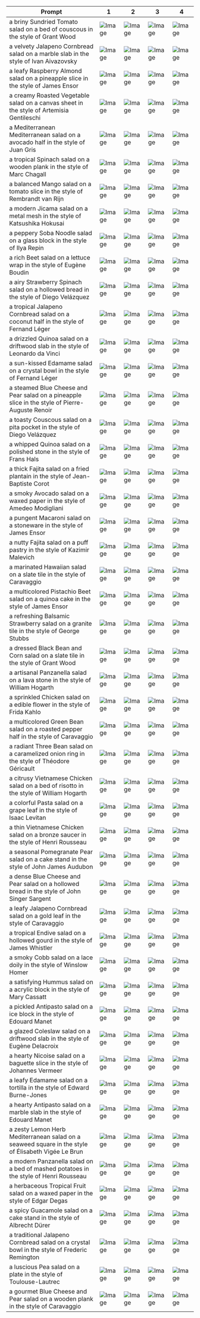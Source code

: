 | Prompt | 1 | 2 | 3 | 4 |
|-|-|-|-|-|
| a briny Sundried Tomato salad on a bed of couscous in the style of Grant Wood | ![Image](https://salad-benchmark-public-assets.s3.us-east-2.amazonaws.com/sdxl/2b24e18a-3b8b-46ee-88b1-90188d8d256a-0.jpg) | ![Image](https://salad-benchmark-public-assets.s3.us-east-2.amazonaws.com/sdxl/2b24e18a-3b8b-46ee-88b1-90188d8d256a-1.jpg) | ![Image](https://salad-benchmark-public-assets.s3.us-east-2.amazonaws.com/sdxl/2b24e18a-3b8b-46ee-88b1-90188d8d256a-2.jpg) | ![Image](https://salad-benchmark-public-assets.s3.us-east-2.amazonaws.com/sdxl/2b24e18a-3b8b-46ee-88b1-90188d8d256a-3.jpg) |
| a velvety Jalapeno Cornbread salad on a marble slab in the style of Ivan Aivazovsky | ![Image](https://salad-benchmark-public-assets.s3.us-east-2.amazonaws.com/sdxl/4c6a8af1-42bb-42cf-b201-c0b7c4939940-0.jpg) | ![Image](https://salad-benchmark-public-assets.s3.us-east-2.amazonaws.com/sdxl/4c6a8af1-42bb-42cf-b201-c0b7c4939940-1.jpg) | ![Image](https://salad-benchmark-public-assets.s3.us-east-2.amazonaws.com/sdxl/4c6a8af1-42bb-42cf-b201-c0b7c4939940-2.jpg) | ![Image](https://salad-benchmark-public-assets.s3.us-east-2.amazonaws.com/sdxl/4c6a8af1-42bb-42cf-b201-c0b7c4939940-3.jpg) |
| a leafy Raspberry Almond salad on a pineapple slice in the style of James Ensor | ![Image](https://salad-benchmark-public-assets.s3.us-east-2.amazonaws.com/sdxl/64d62110-2eac-42be-8a27-b92c2d3300b4-0.jpg) | ![Image](https://salad-benchmark-public-assets.s3.us-east-2.amazonaws.com/sdxl/64d62110-2eac-42be-8a27-b92c2d3300b4-1.jpg) | ![Image](https://salad-benchmark-public-assets.s3.us-east-2.amazonaws.com/sdxl/64d62110-2eac-42be-8a27-b92c2d3300b4-2.jpg) | ![Image](https://salad-benchmark-public-assets.s3.us-east-2.amazonaws.com/sdxl/64d62110-2eac-42be-8a27-b92c2d3300b4-3.jpg) |
| a creamy Roasted Vegetable salad on a canvas sheet in the style of Artemisia Gentileschi | ![Image](https://salad-benchmark-public-assets.s3.us-east-2.amazonaws.com/sdxl/9decd4af-b063-4bd3-bbe0-44583b372d82-0.jpg) | ![Image](https://salad-benchmark-public-assets.s3.us-east-2.amazonaws.com/sdxl/9decd4af-b063-4bd3-bbe0-44583b372d82-1.jpg) | ![Image](https://salad-benchmark-public-assets.s3.us-east-2.amazonaws.com/sdxl/9decd4af-b063-4bd3-bbe0-44583b372d82-2.jpg) | ![Image](https://salad-benchmark-public-assets.s3.us-east-2.amazonaws.com/sdxl/9decd4af-b063-4bd3-bbe0-44583b372d82-3.jpg) |
| a Mediterranean Mediterranean salad on a avocado half in the style of Juan Gris | ![Image](https://salad-benchmark-public-assets.s3.us-east-2.amazonaws.com/sdxl/913c7081-7625-4504-bc56-96361689e939-0.jpg) | ![Image](https://salad-benchmark-public-assets.s3.us-east-2.amazonaws.com/sdxl/913c7081-7625-4504-bc56-96361689e939-1.jpg) | ![Image](https://salad-benchmark-public-assets.s3.us-east-2.amazonaws.com/sdxl/913c7081-7625-4504-bc56-96361689e939-2.jpg) | ![Image](https://salad-benchmark-public-assets.s3.us-east-2.amazonaws.com/sdxl/913c7081-7625-4504-bc56-96361689e939-3.jpg) |
| a tropical Spinach salad on a wooden plank in the style of Marc Chagall | ![Image](https://salad-benchmark-public-assets.s3.us-east-2.amazonaws.com/sdxl/601d740d-6547-454b-81bf-f3eacb3498f1-0.jpg) | ![Image](https://salad-benchmark-public-assets.s3.us-east-2.amazonaws.com/sdxl/601d740d-6547-454b-81bf-f3eacb3498f1-1.jpg) | ![Image](https://salad-benchmark-public-assets.s3.us-east-2.amazonaws.com/sdxl/601d740d-6547-454b-81bf-f3eacb3498f1-2.jpg) | ![Image](https://salad-benchmark-public-assets.s3.us-east-2.amazonaws.com/sdxl/601d740d-6547-454b-81bf-f3eacb3498f1-3.jpg) |
| a balanced Mango salad on a tomato slice in the style of Rembrandt van Rijn | ![Image](https://salad-benchmark-public-assets.s3.us-east-2.amazonaws.com/sdxl/ddf8f3d1-a864-4c14-9cec-2c2100ddfe84-0.jpg) | ![Image](https://salad-benchmark-public-assets.s3.us-east-2.amazonaws.com/sdxl/ddf8f3d1-a864-4c14-9cec-2c2100ddfe84-1.jpg) | ![Image](https://salad-benchmark-public-assets.s3.us-east-2.amazonaws.com/sdxl/ddf8f3d1-a864-4c14-9cec-2c2100ddfe84-2.jpg) | ![Image](https://salad-benchmark-public-assets.s3.us-east-2.amazonaws.com/sdxl/ddf8f3d1-a864-4c14-9cec-2c2100ddfe84-3.jpg) |
| a modern Jicama salad on a metal mesh in the style of Katsushika Hokusai | ![Image](https://salad-benchmark-public-assets.s3.us-east-2.amazonaws.com/sdxl/07cee7ff-d08c-437a-b197-a431a11fe4ff-0.jpg) | ![Image](https://salad-benchmark-public-assets.s3.us-east-2.amazonaws.com/sdxl/07cee7ff-d08c-437a-b197-a431a11fe4ff-1.jpg) | ![Image](https://salad-benchmark-public-assets.s3.us-east-2.amazonaws.com/sdxl/07cee7ff-d08c-437a-b197-a431a11fe4ff-2.jpg) | ![Image](https://salad-benchmark-public-assets.s3.us-east-2.amazonaws.com/sdxl/07cee7ff-d08c-437a-b197-a431a11fe4ff-3.jpg) |
| a peppery Soba Noodle salad on a glass block in the style of Ilya Repin | ![Image](https://salad-benchmark-public-assets.s3.us-east-2.amazonaws.com/sdxl/7d3b4883-0da0-4d76-a7e9-3147c36b241d-0.jpg) | ![Image](https://salad-benchmark-public-assets.s3.us-east-2.amazonaws.com/sdxl/7d3b4883-0da0-4d76-a7e9-3147c36b241d-1.jpg) | ![Image](https://salad-benchmark-public-assets.s3.us-east-2.amazonaws.com/sdxl/7d3b4883-0da0-4d76-a7e9-3147c36b241d-2.jpg) | ![Image](https://salad-benchmark-public-assets.s3.us-east-2.amazonaws.com/sdxl/7d3b4883-0da0-4d76-a7e9-3147c36b241d-3.jpg) |
| a rich Beet salad on a lettuce wrap in the style of Eugène Boudin | ![Image](https://salad-benchmark-public-assets.s3.us-east-2.amazonaws.com/sdxl/ce63457e-79d4-4ebd-9bc9-8596c439f7a4-0.jpg) | ![Image](https://salad-benchmark-public-assets.s3.us-east-2.amazonaws.com/sdxl/ce63457e-79d4-4ebd-9bc9-8596c439f7a4-1.jpg) | ![Image](https://salad-benchmark-public-assets.s3.us-east-2.amazonaws.com/sdxl/ce63457e-79d4-4ebd-9bc9-8596c439f7a4-2.jpg) | ![Image](https://salad-benchmark-public-assets.s3.us-east-2.amazonaws.com/sdxl/ce63457e-79d4-4ebd-9bc9-8596c439f7a4-3.jpg) |
| a airy Strawberry Spinach salad on a hollowed bread in the style of Diego Velázquez | ![Image](https://salad-benchmark-public-assets.s3.us-east-2.amazonaws.com/sdxl/ca9f2954-6c25-45c8-90b6-9ae8b3c9e284-0.jpg) | ![Image](https://salad-benchmark-public-assets.s3.us-east-2.amazonaws.com/sdxl/ca9f2954-6c25-45c8-90b6-9ae8b3c9e284-1.jpg) | ![Image](https://salad-benchmark-public-assets.s3.us-east-2.amazonaws.com/sdxl/ca9f2954-6c25-45c8-90b6-9ae8b3c9e284-2.jpg) | ![Image](https://salad-benchmark-public-assets.s3.us-east-2.amazonaws.com/sdxl/ca9f2954-6c25-45c8-90b6-9ae8b3c9e284-3.jpg) |
| a tropical Jalapeno Cornbread salad on a coconut half in the style of Fernand Léger | ![Image](https://salad-benchmark-public-assets.s3.us-east-2.amazonaws.com/sdxl/543e6b0c-1d4b-4e5f-a60d-3b8aa7f8322e-0.jpg) | ![Image](https://salad-benchmark-public-assets.s3.us-east-2.amazonaws.com/sdxl/543e6b0c-1d4b-4e5f-a60d-3b8aa7f8322e-1.jpg) | ![Image](https://salad-benchmark-public-assets.s3.us-east-2.amazonaws.com/sdxl/543e6b0c-1d4b-4e5f-a60d-3b8aa7f8322e-2.jpg) | ![Image](https://salad-benchmark-public-assets.s3.us-east-2.amazonaws.com/sdxl/543e6b0c-1d4b-4e5f-a60d-3b8aa7f8322e-3.jpg) |
| a drizzled Quinoa salad on a driftwood slab in the style of Leonardo da Vinci | ![Image](https://salad-benchmark-public-assets.s3.us-east-2.amazonaws.com/sdxl/475597e1-5100-4260-97bc-67c348a81ce6-0.jpg) | ![Image](https://salad-benchmark-public-assets.s3.us-east-2.amazonaws.com/sdxl/475597e1-5100-4260-97bc-67c348a81ce6-1.jpg) | ![Image](https://salad-benchmark-public-assets.s3.us-east-2.amazonaws.com/sdxl/475597e1-5100-4260-97bc-67c348a81ce6-2.jpg) | ![Image](https://salad-benchmark-public-assets.s3.us-east-2.amazonaws.com/sdxl/475597e1-5100-4260-97bc-67c348a81ce6-3.jpg) |
| a sun-kissed Edamame salad on a crystal bowl in the style of Fernand Léger | ![Image](https://salad-benchmark-public-assets.s3.us-east-2.amazonaws.com/sdxl/dd9579ba-142c-4295-9d7d-b53373d8b334-0.jpg) | ![Image](https://salad-benchmark-public-assets.s3.us-east-2.amazonaws.com/sdxl/dd9579ba-142c-4295-9d7d-b53373d8b334-1.jpg) | ![Image](https://salad-benchmark-public-assets.s3.us-east-2.amazonaws.com/sdxl/dd9579ba-142c-4295-9d7d-b53373d8b334-2.jpg) | ![Image](https://salad-benchmark-public-assets.s3.us-east-2.amazonaws.com/sdxl/dd9579ba-142c-4295-9d7d-b53373d8b334-3.jpg) |
| a steamed Blue Cheese and Pear salad on a pineapple slice in the style of Pierre-Auguste Renoir | ![Image](https://salad-benchmark-public-assets.s3.us-east-2.amazonaws.com/sdxl/10af1633-7f2b-4d26-a328-20dc9a190a7a-0.jpg) | ![Image](https://salad-benchmark-public-assets.s3.us-east-2.amazonaws.com/sdxl/10af1633-7f2b-4d26-a328-20dc9a190a7a-1.jpg) | ![Image](https://salad-benchmark-public-assets.s3.us-east-2.amazonaws.com/sdxl/10af1633-7f2b-4d26-a328-20dc9a190a7a-2.jpg) | ![Image](https://salad-benchmark-public-assets.s3.us-east-2.amazonaws.com/sdxl/10af1633-7f2b-4d26-a328-20dc9a190a7a-3.jpg) |
| a toasty Couscous salad on a pita pocket in the style of Diego Velázquez | ![Image](https://salad-benchmark-public-assets.s3.us-east-2.amazonaws.com/sdxl/eb025fbc-1f36-46a8-86ca-01b97f14e827-0.jpg) | ![Image](https://salad-benchmark-public-assets.s3.us-east-2.amazonaws.com/sdxl/eb025fbc-1f36-46a8-86ca-01b97f14e827-1.jpg) | ![Image](https://salad-benchmark-public-assets.s3.us-east-2.amazonaws.com/sdxl/eb025fbc-1f36-46a8-86ca-01b97f14e827-2.jpg) | ![Image](https://salad-benchmark-public-assets.s3.us-east-2.amazonaws.com/sdxl/eb025fbc-1f36-46a8-86ca-01b97f14e827-3.jpg) |
| a whipped Quinoa salad on a polished stone in the style of Frans Hals | ![Image](https://salad-benchmark-public-assets.s3.us-east-2.amazonaws.com/sdxl/35be0aab-6173-495f-9d6d-ad87715ea12d-0.jpg) | ![Image](https://salad-benchmark-public-assets.s3.us-east-2.amazonaws.com/sdxl/35be0aab-6173-495f-9d6d-ad87715ea12d-1.jpg) | ![Image](https://salad-benchmark-public-assets.s3.us-east-2.amazonaws.com/sdxl/35be0aab-6173-495f-9d6d-ad87715ea12d-2.jpg) | ![Image](https://salad-benchmark-public-assets.s3.us-east-2.amazonaws.com/sdxl/35be0aab-6173-495f-9d6d-ad87715ea12d-3.jpg) |
| a thick Fajita salad on a fried plantain in the style of Jean-Baptiste Corot | ![Image](https://salad-benchmark-public-assets.s3.us-east-2.amazonaws.com/sdxl/03909cef-4777-4d5a-b70c-d5411deb8101-0.jpg) | ![Image](https://salad-benchmark-public-assets.s3.us-east-2.amazonaws.com/sdxl/03909cef-4777-4d5a-b70c-d5411deb8101-1.jpg) | ![Image](https://salad-benchmark-public-assets.s3.us-east-2.amazonaws.com/sdxl/03909cef-4777-4d5a-b70c-d5411deb8101-2.jpg) | ![Image](https://salad-benchmark-public-assets.s3.us-east-2.amazonaws.com/sdxl/03909cef-4777-4d5a-b70c-d5411deb8101-3.jpg) |
| a smoky Avocado salad on a waxed paper in the style of Amedeo Modigliani | ![Image](https://salad-benchmark-public-assets.s3.us-east-2.amazonaws.com/sdxl/345e9cd4-aa9a-4296-9f21-d49ff567679b-0.jpg) | ![Image](https://salad-benchmark-public-assets.s3.us-east-2.amazonaws.com/sdxl/345e9cd4-aa9a-4296-9f21-d49ff567679b-1.jpg) | ![Image](https://salad-benchmark-public-assets.s3.us-east-2.amazonaws.com/sdxl/345e9cd4-aa9a-4296-9f21-d49ff567679b-2.jpg) | ![Image](https://salad-benchmark-public-assets.s3.us-east-2.amazonaws.com/sdxl/345e9cd4-aa9a-4296-9f21-d49ff567679b-3.jpg) |
| a pungent Macaroni salad on a stoneware in the style of James Ensor | ![Image](https://salad-benchmark-public-assets.s3.us-east-2.amazonaws.com/sdxl/ef6e27e4-8958-4425-bc42-68804d8b672d-0.jpg) | ![Image](https://salad-benchmark-public-assets.s3.us-east-2.amazonaws.com/sdxl/ef6e27e4-8958-4425-bc42-68804d8b672d-1.jpg) | ![Image](https://salad-benchmark-public-assets.s3.us-east-2.amazonaws.com/sdxl/ef6e27e4-8958-4425-bc42-68804d8b672d-2.jpg) | ![Image](https://salad-benchmark-public-assets.s3.us-east-2.amazonaws.com/sdxl/ef6e27e4-8958-4425-bc42-68804d8b672d-3.jpg) |
| a nutty Fajita salad on a puff pastry in the style of Kazimir Malevich | ![Image](https://salad-benchmark-public-assets.s3.us-east-2.amazonaws.com/sdxl/d2f9a7ec-826d-4998-9901-d9a135156615-0.jpg) | ![Image](https://salad-benchmark-public-assets.s3.us-east-2.amazonaws.com/sdxl/d2f9a7ec-826d-4998-9901-d9a135156615-1.jpg) | ![Image](https://salad-benchmark-public-assets.s3.us-east-2.amazonaws.com/sdxl/d2f9a7ec-826d-4998-9901-d9a135156615-2.jpg) | ![Image](https://salad-benchmark-public-assets.s3.us-east-2.amazonaws.com/sdxl/d2f9a7ec-826d-4998-9901-d9a135156615-3.jpg) |
| a marinated Hawaiian salad on a slate tile in the style of Caravaggio | ![Image](https://salad-benchmark-public-assets.s3.us-east-2.amazonaws.com/sdxl/cc44d1b3-c99a-4462-b469-1a17d455ef70-0.jpg) | ![Image](https://salad-benchmark-public-assets.s3.us-east-2.amazonaws.com/sdxl/cc44d1b3-c99a-4462-b469-1a17d455ef70-1.jpg) | ![Image](https://salad-benchmark-public-assets.s3.us-east-2.amazonaws.com/sdxl/cc44d1b3-c99a-4462-b469-1a17d455ef70-2.jpg) | ![Image](https://salad-benchmark-public-assets.s3.us-east-2.amazonaws.com/sdxl/cc44d1b3-c99a-4462-b469-1a17d455ef70-3.jpg) |
| a multicolored Pistachio Beet salad on a quinoa cake in the style of James Ensor | ![Image](https://salad-benchmark-public-assets.s3.us-east-2.amazonaws.com/sdxl/6b87d4e6-43d3-4a42-a9ab-5aed65d0cb6f-0.jpg) | ![Image](https://salad-benchmark-public-assets.s3.us-east-2.amazonaws.com/sdxl/6b87d4e6-43d3-4a42-a9ab-5aed65d0cb6f-1.jpg) | ![Image](https://salad-benchmark-public-assets.s3.us-east-2.amazonaws.com/sdxl/6b87d4e6-43d3-4a42-a9ab-5aed65d0cb6f-2.jpg) | ![Image](https://salad-benchmark-public-assets.s3.us-east-2.amazonaws.com/sdxl/6b87d4e6-43d3-4a42-a9ab-5aed65d0cb6f-3.jpg) |
| a refreshing Balsamic Strawberry salad on a granite tile in the style of George Stubbs | ![Image](https://salad-benchmark-public-assets.s3.us-east-2.amazonaws.com/sdxl/13c08325-bf1b-4366-8dcf-49725aced672-0.jpg) | ![Image](https://salad-benchmark-public-assets.s3.us-east-2.amazonaws.com/sdxl/13c08325-bf1b-4366-8dcf-49725aced672-1.jpg) | ![Image](https://salad-benchmark-public-assets.s3.us-east-2.amazonaws.com/sdxl/13c08325-bf1b-4366-8dcf-49725aced672-2.jpg) | ![Image](https://salad-benchmark-public-assets.s3.us-east-2.amazonaws.com/sdxl/13c08325-bf1b-4366-8dcf-49725aced672-3.jpg) |
| a dressed Black Bean and Corn salad on a slate tile in the style of Grant Wood | ![Image](https://salad-benchmark-public-assets.s3.us-east-2.amazonaws.com/sdxl/4ce2cccf-ae83-4361-ab1d-5903e226c90c-0.jpg) | ![Image](https://salad-benchmark-public-assets.s3.us-east-2.amazonaws.com/sdxl/4ce2cccf-ae83-4361-ab1d-5903e226c90c-1.jpg) | ![Image](https://salad-benchmark-public-assets.s3.us-east-2.amazonaws.com/sdxl/4ce2cccf-ae83-4361-ab1d-5903e226c90c-2.jpg) | ![Image](https://salad-benchmark-public-assets.s3.us-east-2.amazonaws.com/sdxl/4ce2cccf-ae83-4361-ab1d-5903e226c90c-3.jpg) |
| a artisanal Panzanella salad on a lava stone in the style of William Hogarth | ![Image](https://salad-benchmark-public-assets.s3.us-east-2.amazonaws.com/sdxl/2b18edf8-77bb-40e9-a443-83c1e4e6815c-0.jpg) | ![Image](https://salad-benchmark-public-assets.s3.us-east-2.amazonaws.com/sdxl/2b18edf8-77bb-40e9-a443-83c1e4e6815c-1.jpg) | ![Image](https://salad-benchmark-public-assets.s3.us-east-2.amazonaws.com/sdxl/2b18edf8-77bb-40e9-a443-83c1e4e6815c-2.jpg) | ![Image](https://salad-benchmark-public-assets.s3.us-east-2.amazonaws.com/sdxl/2b18edf8-77bb-40e9-a443-83c1e4e6815c-3.jpg) |
| a sprinkled Chicken salad on a edible flower in the style of Frida Kahlo | ![Image](https://salad-benchmark-public-assets.s3.us-east-2.amazonaws.com/sdxl/f42939a8-23d9-4ea3-a27b-934da2b6585b-0.jpg) | ![Image](https://salad-benchmark-public-assets.s3.us-east-2.amazonaws.com/sdxl/f42939a8-23d9-4ea3-a27b-934da2b6585b-1.jpg) | ![Image](https://salad-benchmark-public-assets.s3.us-east-2.amazonaws.com/sdxl/f42939a8-23d9-4ea3-a27b-934da2b6585b-2.jpg) | ![Image](https://salad-benchmark-public-assets.s3.us-east-2.amazonaws.com/sdxl/f42939a8-23d9-4ea3-a27b-934da2b6585b-3.jpg) |
| a multicolored Green Bean salad on a roasted pepper half in the style of Caravaggio | ![Image](https://salad-benchmark-public-assets.s3.us-east-2.amazonaws.com/sdxl/74300988-57db-4166-b29e-ec5a507da2ce-0.jpg) | ![Image](https://salad-benchmark-public-assets.s3.us-east-2.amazonaws.com/sdxl/74300988-57db-4166-b29e-ec5a507da2ce-1.jpg) | ![Image](https://salad-benchmark-public-assets.s3.us-east-2.amazonaws.com/sdxl/74300988-57db-4166-b29e-ec5a507da2ce-2.jpg) | ![Image](https://salad-benchmark-public-assets.s3.us-east-2.amazonaws.com/sdxl/74300988-57db-4166-b29e-ec5a507da2ce-3.jpg) |
| a radiant Three Bean salad on a caramelized onion ring in the style of Théodore Géricault | ![Image](https://salad-benchmark-public-assets.s3.us-east-2.amazonaws.com/sdxl/44437d13-2197-4096-8abd-96b4d161d6dd-0.jpg) | ![Image](https://salad-benchmark-public-assets.s3.us-east-2.amazonaws.com/sdxl/44437d13-2197-4096-8abd-96b4d161d6dd-1.jpg) | ![Image](https://salad-benchmark-public-assets.s3.us-east-2.amazonaws.com/sdxl/44437d13-2197-4096-8abd-96b4d161d6dd-2.jpg) | ![Image](https://salad-benchmark-public-assets.s3.us-east-2.amazonaws.com/sdxl/44437d13-2197-4096-8abd-96b4d161d6dd-3.jpg) |
| a citrusy Vietnamese Chicken salad on a bed of risotto in the style of William Hogarth | ![Image](https://salad-benchmark-public-assets.s3.us-east-2.amazonaws.com/sdxl/deff115b-2563-4d84-ad4b-f42c7a504569-0.jpg) | ![Image](https://salad-benchmark-public-assets.s3.us-east-2.amazonaws.com/sdxl/deff115b-2563-4d84-ad4b-f42c7a504569-1.jpg) | ![Image](https://salad-benchmark-public-assets.s3.us-east-2.amazonaws.com/sdxl/deff115b-2563-4d84-ad4b-f42c7a504569-2.jpg) | ![Image](https://salad-benchmark-public-assets.s3.us-east-2.amazonaws.com/sdxl/deff115b-2563-4d84-ad4b-f42c7a504569-3.jpg) |
| a colorful Pasta salad on a grape leaf in the style of Isaac Levitan | ![Image](https://salad-benchmark-public-assets.s3.us-east-2.amazonaws.com/sdxl/e032e628-eca1-47a4-a3bf-4e7697969de7-0.jpg) | ![Image](https://salad-benchmark-public-assets.s3.us-east-2.amazonaws.com/sdxl/e032e628-eca1-47a4-a3bf-4e7697969de7-1.jpg) | ![Image](https://salad-benchmark-public-assets.s3.us-east-2.amazonaws.com/sdxl/e032e628-eca1-47a4-a3bf-4e7697969de7-2.jpg) | ![Image](https://salad-benchmark-public-assets.s3.us-east-2.amazonaws.com/sdxl/e032e628-eca1-47a4-a3bf-4e7697969de7-3.jpg) |
| a thin Vietnamese Chicken salad on a bronze saucer in the style of Henri Rousseau | ![Image](https://salad-benchmark-public-assets.s3.us-east-2.amazonaws.com/sdxl/295dea4f-2b61-4913-818a-8c0dcc060656-0.jpg) | ![Image](https://salad-benchmark-public-assets.s3.us-east-2.amazonaws.com/sdxl/295dea4f-2b61-4913-818a-8c0dcc060656-1.jpg) | ![Image](https://salad-benchmark-public-assets.s3.us-east-2.amazonaws.com/sdxl/295dea4f-2b61-4913-818a-8c0dcc060656-2.jpg) | ![Image](https://salad-benchmark-public-assets.s3.us-east-2.amazonaws.com/sdxl/295dea4f-2b61-4913-818a-8c0dcc060656-3.jpg) |
| a seasonal Pomegranate Pear salad on a cake stand in the style of John James Audubon | ![Image](https://salad-benchmark-public-assets.s3.us-east-2.amazonaws.com/sdxl/b3521653-699b-4de0-926c-c932c8b872c7-0.jpg) | ![Image](https://salad-benchmark-public-assets.s3.us-east-2.amazonaws.com/sdxl/b3521653-699b-4de0-926c-c932c8b872c7-1.jpg) | ![Image](https://salad-benchmark-public-assets.s3.us-east-2.amazonaws.com/sdxl/b3521653-699b-4de0-926c-c932c8b872c7-2.jpg) | ![Image](https://salad-benchmark-public-assets.s3.us-east-2.amazonaws.com/sdxl/b3521653-699b-4de0-926c-c932c8b872c7-3.jpg) |
| a dense Blue Cheese and Pear salad on a hollowed bread in the style of John Singer Sargent | ![Image](https://salad-benchmark-public-assets.s3.us-east-2.amazonaws.com/sdxl/a161093a-20a9-4fff-a077-77027f9ce219-0.jpg) | ![Image](https://salad-benchmark-public-assets.s3.us-east-2.amazonaws.com/sdxl/a161093a-20a9-4fff-a077-77027f9ce219-1.jpg) | ![Image](https://salad-benchmark-public-assets.s3.us-east-2.amazonaws.com/sdxl/a161093a-20a9-4fff-a077-77027f9ce219-2.jpg) | ![Image](https://salad-benchmark-public-assets.s3.us-east-2.amazonaws.com/sdxl/a161093a-20a9-4fff-a077-77027f9ce219-3.jpg) |
| a leafy Jalapeno Cornbread salad on a gold leaf in the style of Caravaggio | ![Image](https://salad-benchmark-public-assets.s3.us-east-2.amazonaws.com/sdxl/7b851e10-e99b-42c5-8088-379e095867af-0.jpg) | ![Image](https://salad-benchmark-public-assets.s3.us-east-2.amazonaws.com/sdxl/7b851e10-e99b-42c5-8088-379e095867af-1.jpg) | ![Image](https://salad-benchmark-public-assets.s3.us-east-2.amazonaws.com/sdxl/7b851e10-e99b-42c5-8088-379e095867af-2.jpg) | ![Image](https://salad-benchmark-public-assets.s3.us-east-2.amazonaws.com/sdxl/7b851e10-e99b-42c5-8088-379e095867af-3.jpg) |
| a tropical Endive salad on a hollowed gourd in the style of James Whistler | ![Image](https://salad-benchmark-public-assets.s3.us-east-2.amazonaws.com/sdxl/1c285a37-0759-4dcf-a584-139fd5e33911-0.jpg) | ![Image](https://salad-benchmark-public-assets.s3.us-east-2.amazonaws.com/sdxl/1c285a37-0759-4dcf-a584-139fd5e33911-1.jpg) | ![Image](https://salad-benchmark-public-assets.s3.us-east-2.amazonaws.com/sdxl/1c285a37-0759-4dcf-a584-139fd5e33911-2.jpg) | ![Image](https://salad-benchmark-public-assets.s3.us-east-2.amazonaws.com/sdxl/1c285a37-0759-4dcf-a584-139fd5e33911-3.jpg) |
| a smoky Cobb salad on a lace doily in the style of Winslow Homer | ![Image](https://salad-benchmark-public-assets.s3.us-east-2.amazonaws.com/sdxl/fa8df638-15e2-4e2a-bf7e-ea2b0f943797-0.jpg) | ![Image](https://salad-benchmark-public-assets.s3.us-east-2.amazonaws.com/sdxl/fa8df638-15e2-4e2a-bf7e-ea2b0f943797-1.jpg) | ![Image](https://salad-benchmark-public-assets.s3.us-east-2.amazonaws.com/sdxl/fa8df638-15e2-4e2a-bf7e-ea2b0f943797-2.jpg) | ![Image](https://salad-benchmark-public-assets.s3.us-east-2.amazonaws.com/sdxl/fa8df638-15e2-4e2a-bf7e-ea2b0f943797-3.jpg) |
| a satisfying Hummus salad on a acrylic block in the style of Mary Cassatt | ![Image](https://salad-benchmark-public-assets.s3.us-east-2.amazonaws.com/sdxl/ff02792d-eab5-4590-bf5e-612324451a5d-0.jpg) | ![Image](https://salad-benchmark-public-assets.s3.us-east-2.amazonaws.com/sdxl/ff02792d-eab5-4590-bf5e-612324451a5d-1.jpg) | ![Image](https://salad-benchmark-public-assets.s3.us-east-2.amazonaws.com/sdxl/ff02792d-eab5-4590-bf5e-612324451a5d-2.jpg) | ![Image](https://salad-benchmark-public-assets.s3.us-east-2.amazonaws.com/sdxl/ff02792d-eab5-4590-bf5e-612324451a5d-3.jpg) |
| a pickled Antipasto salad on a ice block in the style of Edouard Manet | ![Image](https://salad-benchmark-public-assets.s3.us-east-2.amazonaws.com/sdxl/25e546c8-2416-417f-baa9-17f368773c99-0.jpg) | ![Image](https://salad-benchmark-public-assets.s3.us-east-2.amazonaws.com/sdxl/25e546c8-2416-417f-baa9-17f368773c99-1.jpg) | ![Image](https://salad-benchmark-public-assets.s3.us-east-2.amazonaws.com/sdxl/25e546c8-2416-417f-baa9-17f368773c99-2.jpg) | ![Image](https://salad-benchmark-public-assets.s3.us-east-2.amazonaws.com/sdxl/25e546c8-2416-417f-baa9-17f368773c99-3.jpg) |
| a glazed Coleslaw salad on a driftwood slab in the style of Eugène Delacroix | ![Image](https://salad-benchmark-public-assets.s3.us-east-2.amazonaws.com/sdxl/10ceab8d-7050-40c5-b6f8-0a77b1d7b936-0.jpg) | ![Image](https://salad-benchmark-public-assets.s3.us-east-2.amazonaws.com/sdxl/10ceab8d-7050-40c5-b6f8-0a77b1d7b936-1.jpg) | ![Image](https://salad-benchmark-public-assets.s3.us-east-2.amazonaws.com/sdxl/10ceab8d-7050-40c5-b6f8-0a77b1d7b936-2.jpg) | ![Image](https://salad-benchmark-public-assets.s3.us-east-2.amazonaws.com/sdxl/10ceab8d-7050-40c5-b6f8-0a77b1d7b936-3.jpg) |
| a hearty Nicoise salad on a baguette slice in the style of Johannes Vermeer | ![Image](https://salad-benchmark-public-assets.s3.us-east-2.amazonaws.com/sdxl/6ea443de-b549-47a5-8a84-67f99f62de08-0.jpg) | ![Image](https://salad-benchmark-public-assets.s3.us-east-2.amazonaws.com/sdxl/6ea443de-b549-47a5-8a84-67f99f62de08-1.jpg) | ![Image](https://salad-benchmark-public-assets.s3.us-east-2.amazonaws.com/sdxl/6ea443de-b549-47a5-8a84-67f99f62de08-2.jpg) | ![Image](https://salad-benchmark-public-assets.s3.us-east-2.amazonaws.com/sdxl/6ea443de-b549-47a5-8a84-67f99f62de08-3.jpg) |
| a leafy Edamame salad on a tortilla in the style of Edward Burne-Jones | ![Image](https://salad-benchmark-public-assets.s3.us-east-2.amazonaws.com/sdxl/f539519c-113f-47cc-9eea-4f9b2877f549-0.jpg) | ![Image](https://salad-benchmark-public-assets.s3.us-east-2.amazonaws.com/sdxl/f539519c-113f-47cc-9eea-4f9b2877f549-1.jpg) | ![Image](https://salad-benchmark-public-assets.s3.us-east-2.amazonaws.com/sdxl/f539519c-113f-47cc-9eea-4f9b2877f549-2.jpg) | ![Image](https://salad-benchmark-public-assets.s3.us-east-2.amazonaws.com/sdxl/f539519c-113f-47cc-9eea-4f9b2877f549-3.jpg) |
| a hearty Antipasto salad on a marble slab in the style of Edouard Manet | ![Image](https://salad-benchmark-public-assets.s3.us-east-2.amazonaws.com/sdxl/01645ebe-0cb1-4345-a0a2-c7b8ed266ecf-0.jpg) | ![Image](https://salad-benchmark-public-assets.s3.us-east-2.amazonaws.com/sdxl/01645ebe-0cb1-4345-a0a2-c7b8ed266ecf-1.jpg) | ![Image](https://salad-benchmark-public-assets.s3.us-east-2.amazonaws.com/sdxl/01645ebe-0cb1-4345-a0a2-c7b8ed266ecf-2.jpg) | ![Image](https://salad-benchmark-public-assets.s3.us-east-2.amazonaws.com/sdxl/01645ebe-0cb1-4345-a0a2-c7b8ed266ecf-3.jpg) |
| a zesty Lemon Herb Mediterranean salad on a seaweed square in the style of Élisabeth Vigée Le Brun | ![Image](https://salad-benchmark-public-assets.s3.us-east-2.amazonaws.com/sdxl/0e4443ef-72e5-432a-a0fa-ec47d4ad4dac-0.jpg) | ![Image](https://salad-benchmark-public-assets.s3.us-east-2.amazonaws.com/sdxl/0e4443ef-72e5-432a-a0fa-ec47d4ad4dac-1.jpg) | ![Image](https://salad-benchmark-public-assets.s3.us-east-2.amazonaws.com/sdxl/0e4443ef-72e5-432a-a0fa-ec47d4ad4dac-2.jpg) | ![Image](https://salad-benchmark-public-assets.s3.us-east-2.amazonaws.com/sdxl/0e4443ef-72e5-432a-a0fa-ec47d4ad4dac-3.jpg) |
| a modern Panzanella salad on a bed of mashed potatoes in the style of Henri Rousseau | ![Image](https://salad-benchmark-public-assets.s3.us-east-2.amazonaws.com/sdxl/468b3b22-c378-4483-93a5-d1ee64e46047-0.jpg) | ![Image](https://salad-benchmark-public-assets.s3.us-east-2.amazonaws.com/sdxl/468b3b22-c378-4483-93a5-d1ee64e46047-1.jpg) | ![Image](https://salad-benchmark-public-assets.s3.us-east-2.amazonaws.com/sdxl/468b3b22-c378-4483-93a5-d1ee64e46047-2.jpg) | ![Image](https://salad-benchmark-public-assets.s3.us-east-2.amazonaws.com/sdxl/468b3b22-c378-4483-93a5-d1ee64e46047-3.jpg) |
| a herbaceous Tropical Fruit salad on a waxed paper in the style of Edgar Degas | ![Image](https://salad-benchmark-public-assets.s3.us-east-2.amazonaws.com/sdxl/38a3705b-d11a-46ca-8f53-1458b0d54e3d-0.jpg) | ![Image](https://salad-benchmark-public-assets.s3.us-east-2.amazonaws.com/sdxl/38a3705b-d11a-46ca-8f53-1458b0d54e3d-1.jpg) | ![Image](https://salad-benchmark-public-assets.s3.us-east-2.amazonaws.com/sdxl/38a3705b-d11a-46ca-8f53-1458b0d54e3d-2.jpg) | ![Image](https://salad-benchmark-public-assets.s3.us-east-2.amazonaws.com/sdxl/38a3705b-d11a-46ca-8f53-1458b0d54e3d-3.jpg) |
| a spicy Guacamole salad on a cake stand in the style of Albrecht Dürer | ![Image](https://salad-benchmark-public-assets.s3.us-east-2.amazonaws.com/sdxl/b6958460-fb3e-43c0-b5ba-c6980e521728-0.jpg) | ![Image](https://salad-benchmark-public-assets.s3.us-east-2.amazonaws.com/sdxl/b6958460-fb3e-43c0-b5ba-c6980e521728-1.jpg) | ![Image](https://salad-benchmark-public-assets.s3.us-east-2.amazonaws.com/sdxl/b6958460-fb3e-43c0-b5ba-c6980e521728-2.jpg) | ![Image](https://salad-benchmark-public-assets.s3.us-east-2.amazonaws.com/sdxl/b6958460-fb3e-43c0-b5ba-c6980e521728-3.jpg) |
| a traditional Jalapeno Cornbread salad on a crystal bowl in the style of Frederic Remington | ![Image](https://salad-benchmark-public-assets.s3.us-east-2.amazonaws.com/sdxl/e11aba57-ed77-4ccf-86f3-af405b2d0524-0.jpg) | ![Image](https://salad-benchmark-public-assets.s3.us-east-2.amazonaws.com/sdxl/e11aba57-ed77-4ccf-86f3-af405b2d0524-1.jpg) | ![Image](https://salad-benchmark-public-assets.s3.us-east-2.amazonaws.com/sdxl/e11aba57-ed77-4ccf-86f3-af405b2d0524-2.jpg) | ![Image](https://salad-benchmark-public-assets.s3.us-east-2.amazonaws.com/sdxl/e11aba57-ed77-4ccf-86f3-af405b2d0524-3.jpg) |
| a luscious Pea salad on a plate in the style of Toulouse-Lautrec | ![Image](https://salad-benchmark-public-assets.s3.us-east-2.amazonaws.com/sdxl/b7dc4ed7-7d2c-4c25-a8f8-00e23d803944-0.jpg) | ![Image](https://salad-benchmark-public-assets.s3.us-east-2.amazonaws.com/sdxl/b7dc4ed7-7d2c-4c25-a8f8-00e23d803944-1.jpg) | ![Image](https://salad-benchmark-public-assets.s3.us-east-2.amazonaws.com/sdxl/b7dc4ed7-7d2c-4c25-a8f8-00e23d803944-2.jpg) | ![Image](https://salad-benchmark-public-assets.s3.us-east-2.amazonaws.com/sdxl/b7dc4ed7-7d2c-4c25-a8f8-00e23d803944-3.jpg) |
| a gourmet Blue Cheese and Pear salad on a wooden plank in the style of Caravaggio | ![Image](https://salad-benchmark-public-assets.s3.us-east-2.amazonaws.com/sdxl/0a588e10-b65c-45ce-a9e3-a349d88fc664-0.jpg) | ![Image](https://salad-benchmark-public-assets.s3.us-east-2.amazonaws.com/sdxl/0a588e10-b65c-45ce-a9e3-a349d88fc664-1.jpg) | ![Image](https://salad-benchmark-public-assets.s3.us-east-2.amazonaws.com/sdxl/0a588e10-b65c-45ce-a9e3-a349d88fc664-2.jpg) | ![Image](https://salad-benchmark-public-assets.s3.us-east-2.amazonaws.com/sdxl/0a588e10-b65c-45ce-a9e3-a349d88fc664-3.jpg) |
